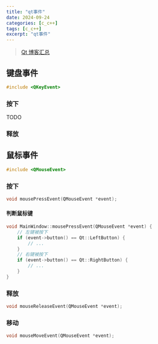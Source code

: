 ```yaml
---
title: "qt事件"
date: 2024-09-24
categories: [c_c++]
tags: [c_c++]
excerpt: "qt事件"
---
```


> [Qt 博客汇总](https://www.cnblogs.com/linuxAndMcu/)

## 键盘事件

```c
#include <QKeyEvent>
```

### 按下

TODO

### 释放

## 鼠标事件

```c
#include <QMouseEvent>
```

### 按下

```c
void mousePressEvent(QMouseEvent *event);
```

#### 判断鼠标键

```c
void MainWindow::mousePressEvent(QMouseEvent *event) {   
    // 左键被按下
    if (event->button() == Qt::LeftButton) {
        // ...
    }
    // 右键被按下
    if (event->button() == Qt::RightButton) {
        // ...
    }
}
```

### 释放

```c
void mouseReleaseEvent(QMouseEvent *event);
```

### 移动

```c
void mouseMoveEvent(QMouseEvent *event);
```
